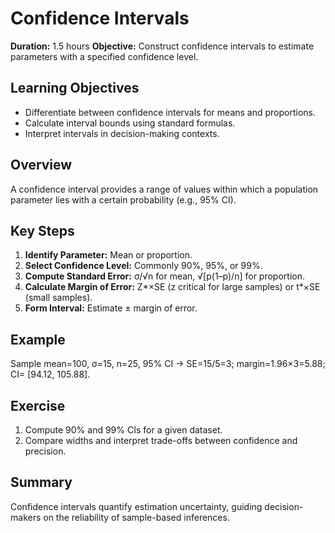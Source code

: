 # Confidence Intervals

**Duration:** 1.5 hours
**Objective:** Construct confidence intervals to estimate parameters with a specified confidence level.

## Learning Objectives
- Differentiate between confidence intervals for means and proportions.  
- Calculate interval bounds using standard formulas.  
- Interpret intervals in decision-making contexts.

## Overview
A confidence interval provides a range of values within which a population parameter lies with a certain probability (e.g., 95% CI).

## Key Steps
1. **Identify Parameter:** Mean or proportion.  
2. **Select Confidence Level:** Commonly 90%, 95%, or 99%.  
3. **Compute Standard Error:** σ/√n for mean, √[p(1–p)/n] for proportion.  
4. **Calculate Margin of Error:** Z*×SE (z critical for large samples) or t*×SE (small samples).  
5. **Form Interval:** Estimate ± margin of error.

## Example
Sample mean=100, σ=15, n=25, 95% CI → SE=15/5=3; margin=1.96×3=5.88; CI= [94.12, 105.88].

## Exercise
1. Compute 90% and 99% CIs for a given dataset.  
2. Compare widths and interpret trade-offs between confidence and precision.

## Summary
Confidence intervals quantify estimation uncertainty, guiding decision-makers on the reliability of sample-based inferences.
